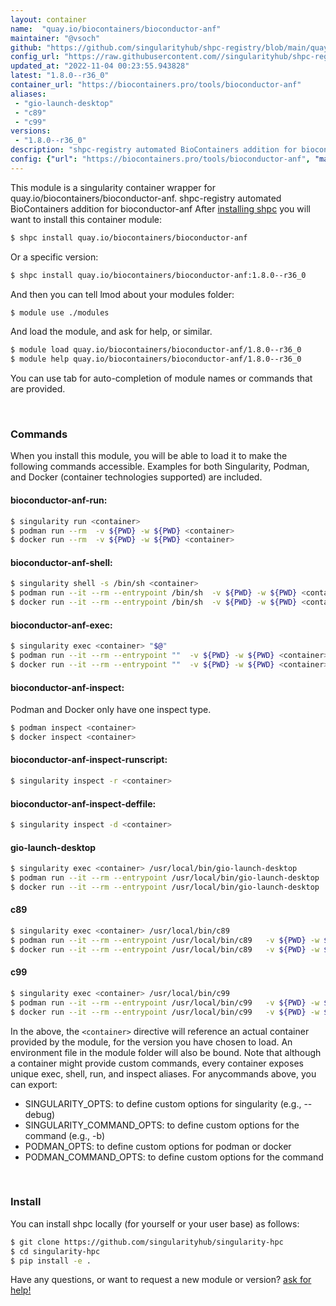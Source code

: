 ```yaml
---
layout: container
name:  "quay.io/biocontainers/bioconductor-anf"
maintainer: "@vsoch"
github: "https://github.com/singularityhub/shpc-registry/blob/main/quay.io/biocontainers/bioconductor-anf/container.yaml"
config_url: "https://raw.githubusercontent.com//singularityhub/shpc-registry/main/quay.io/biocontainers/bioconductor-anf/container.yaml"
updated_at: "2022-11-04 00:23:55.943828"
latest: "1.8.0--r36_0"
container_url: "https://biocontainers.pro/tools/bioconductor-anf"
aliases:
 - "gio-launch-desktop"
 - "c89"
 - "c99"
versions:
 - "1.8.0--r36_0"
description: "shpc-registry automated BioContainers addition for bioconductor-anf"
config: {"url": "https://biocontainers.pro/tools/bioconductor-anf", "maintainer": "@vsoch", "description": "shpc-registry automated BioContainers addition for bioconductor-anf", "latest": {"1.8.0--r36_0": "sha256:ce63582d382f63aadbd09fd0fb39b96e9a68b50bff8ba35f884d1c14bfe63426"}, "tags": {"1.8.0--r36_0": "sha256:ce63582d382f63aadbd09fd0fb39b96e9a68b50bff8ba35f884d1c14bfe63426"}, "docker": "quay.io/biocontainers/bioconductor-anf", "aliases": {"gio-launch-desktop": "/usr/local/bin/gio-launch-desktop", "c89": "/usr/local/bin/c89", "c99": "/usr/local/bin/c99"}}
---
```


This module is a singularity container wrapper for quay.io/biocontainers/bioconductor-anf.
shpc-registry automated BioContainers addition for bioconductor-anf
After [installing shpc](#install) you will want to install this container module:


```bash
$ shpc install quay.io/biocontainers/bioconductor-anf
```

Or a specific version:

```bash
$ shpc install quay.io/biocontainers/bioconductor-anf:1.8.0--r36_0
```

And then you can tell lmod about your modules folder:

```bash
$ module use ./modules
```

And load the module, and ask for help, or similar.

```bash
$ module load quay.io/biocontainers/bioconductor-anf/1.8.0--r36_0
$ module help quay.io/biocontainers/bioconductor-anf/1.8.0--r36_0
```

You can use tab for auto-completion of module names or commands that are provided.

<br>

### Commands

When you install this module, you will be able to load it to make the following commands accessible.
Examples for both Singularity, Podman, and Docker (container technologies supported) are included.

#### bioconductor-anf-run:

```bash
$ singularity run <container>
$ podman run --rm  -v ${PWD} -w ${PWD} <container>
$ docker run --rm  -v ${PWD} -w ${PWD} <container>
```

#### bioconductor-anf-shell:

```bash
$ singularity shell -s /bin/sh <container>
$ podman run --it --rm --entrypoint /bin/sh  -v ${PWD} -w ${PWD} <container>
$ docker run --it --rm --entrypoint /bin/sh  -v ${PWD} -w ${PWD} <container>
```

#### bioconductor-anf-exec:

```bash
$ singularity exec <container> "$@"
$ podman run --it --rm --entrypoint ""  -v ${PWD} -w ${PWD} <container> "$@"
$ docker run --it --rm --entrypoint ""  -v ${PWD} -w ${PWD} <container> "$@"
```

#### bioconductor-anf-inspect:

Podman and Docker only have one inspect type.

```bash
$ podman inspect <container>
$ docker inspect <container>
```

#### bioconductor-anf-inspect-runscript:

```bash
$ singularity inspect -r <container>
```

#### bioconductor-anf-inspect-deffile:

```bash
$ singularity inspect -d <container>
```


#### gio-launch-desktop

```bash
$ singularity exec <container> /usr/local/bin/gio-launch-desktop
$ podman run --it --rm --entrypoint /usr/local/bin/gio-launch-desktop   -v ${PWD} -w ${PWD} <container> -c " $@"
$ docker run --it --rm --entrypoint /usr/local/bin/gio-launch-desktop   -v ${PWD} -w ${PWD} <container> -c " $@"
```


#### c89

```bash
$ singularity exec <container> /usr/local/bin/c89
$ podman run --it --rm --entrypoint /usr/local/bin/c89   -v ${PWD} -w ${PWD} <container> -c " $@"
$ docker run --it --rm --entrypoint /usr/local/bin/c89   -v ${PWD} -w ${PWD} <container> -c " $@"
```


#### c99

```bash
$ singularity exec <container> /usr/local/bin/c99
$ podman run --it --rm --entrypoint /usr/local/bin/c99   -v ${PWD} -w ${PWD} <container> -c " $@"
$ docker run --it --rm --entrypoint /usr/local/bin/c99   -v ${PWD} -w ${PWD} <container> -c " $@"
```



In the above, the `<container>` directive will reference an actual container provided
by the module, for the version you have chosen to load. An environment file in the
module folder will also be bound. Note that although a container
might provide custom commands, every container exposes unique exec, shell, run, and
inspect aliases. For anycommands above, you can export:

 - SINGULARITY_OPTS: to define custom options for singularity (e.g., --debug)
 - SINGULARITY_COMMAND_OPTS: to define custom options for the command (e.g., -b)
 - PODMAN_OPTS: to define custom options for podman or docker
 - PODMAN_COMMAND_OPTS: to define custom options for the command

<br>

### Install

You can install shpc locally (for yourself or your user base) as follows:

```bash
$ git clone https://github.com/singularityhub/singularity-hpc
$ cd singularity-hpc
$ pip install -e .
```

Have any questions, or want to request a new module or version? [ask for help!](https://github.com/singularityhub/singularity-hpc/issues)